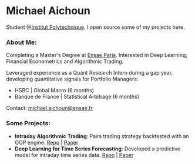 # Michael Aichoun

Student @[Institut Polytechnique](https://www.ip-paris.fr/en/about/about-us). I open source some of my projects here.

### About Me:

Completing a Master's Degree at [Ensae Paris](https://www.ensae.fr/en/school/presentation-ensae-paris). Interested in Deep Learning, Financial Econometrics and Algorithmic Trading.

Leveraged experience as a Quant Research Intern during a gap year, developing quantitative signals for Portfolio Managers:

- HSBC | Global Macro (6 months)
- Banque de France | Statistical Arbitrage (6 months)

Contact: michael.aichoun@ensae.fr

### Some Projects:

- **Intraday Algorithmic Trading**: Pairs trading strategy backtested with an OOP engine. [Repo](https://github.com/michaelacn/Statistical-Arbitrage-Intraday-Trading) | [Paper](https://doi.org/10.1007/s10614-023-10539-4)
- **Deep Learning for Time Series Forecasting**: Developed a predictive model for intraday time series data. [Repo](https://github.com/michaelacn/Dual-Stage-Attention-Based-RNN) | [Paper](https://www.ijcai.org/proceedings/2017/0366.pdf)
